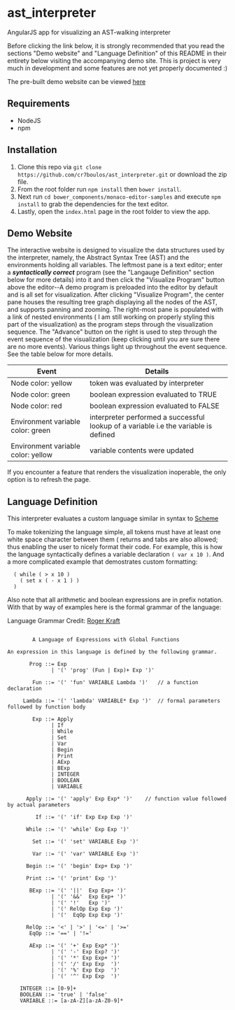 # ast_interpreter
AngularJS app for visualizing an AST-walking interpreter

Before clicking the link below, it is strongly recommended that you read the sections "Demo website" and "Language Definition" of this README in their entirety below visiting the accompanying demo site. This is project is very much in development and some features are not yet properly documented :)

The pre-built demo website can be viewed [here](https://cr7boulos.github.io/ast_interpreter/) 

## Requirements
* NodeJS 
* npm

## Installation
1. Clone this repo via `git clone https://github.com/cr7boulos/ast_interpreter.git` or download the zip file. 
2. From the root folder run `npm install` then `bower install`. 
3. Next run `cd bower_components/monaco-editor-samples` and execute `npm install` to grab the
dependencies for the text editor.
4. Lastly, open the `index.html` page in the root folder to view the app.

## Demo Website
The interactive website is designed to visualize the data structures used by the interpreter, namely, the Abstract Syntax Tree (AST) and the environments holding all variables. The leftmost pane is a text editor; enter a *__syntactically correct__* program (see the "Langauge Definition" section below for more details) into it and then click the "Visualize Program" button above the editor--A demo program is preloaded into the editor by default and is all set for visualization. After clicking "Visualize Program", the center pane houses the resulting tree graph displaying all the nodes of the AST, and supports panning and zooming. The right-most pane is populated with a link of nested environments ( I am still working on properly styling this part of the visualization) as the program steps through the visualization sequence. The "Advance" button on the right is used to step through the event sequence of the visualization (keep clicking until you are sure there are no more events). Various things light up throughout the event sequence. See the table below for more details.

| Event | Details |
| --- | --- |
| Node color: yellow | token was evaluated by interpreter |
| Node color: green | boolean expression evaluated to TRUE |
| Node color: red | boolean expression evaluated to FALSE |
| Environment variable color: green | interpreter performed a successful lookup of a variable i.e the variable is defined |
| Environment variable color: yellow | variable contents were updated |

If you encounter a feature that renders the visualization inoperable, the only option is to refresh the page.


## Language Definition
This interpreter evaluates a custom language similar in syntax to [Scheme](https://en.wikipedia.org/wiki/Scheme_(programming_language))

To make tokenizing the language simple, all tokens must have at least one white space character between them ( returns and tabs are also allowed; thus enabling the user to nicely format their code. For example, this is how the language syntactically defines a variable declaration `( var x 10 )`. And a more complicated example that demostrates custom formatting: 
```
  ( while ( > x 10 ) 
    ( set x ( - x 1 ) )
  )
```
Also note that all arithmetic and boolean expressions are in prefix notation. With that by way of examples here is the formal grammar of the language:
                  
Language Grammar Credit: [Roger Kraft](http://math.purduecal.edu/~rlkraft/roger.html)
```
              
        A Language of Expressions with Global Functions
    
An expression in this language is defined by the following grammar.

       Prog ::= Exp
              | '(' 'prog' (Fun | Exp)+ Exp ')'

        Fun ::= '(' 'fun' VARIABLE Lambda ')'   // a function declaration

     Lambda ::= '(' 'lambda' VARIABLE* Exp ')'  // formal parameters followed by function body

        Exp ::= Apply
              | If
              | While
              | Set
              | Var
              | Begin
              | Print
              | AExp
              | BExp
              | INTEGER
              | BOOLEAN
              | VARIABLE

      Apply ::= '(' 'apply' Exp Exp* ')'    // function value followed by actual parameters

         If ::= '(' 'if' Exp Exp Exp ')'

      While ::= '(' 'while' Exp Exp ')'

        Set ::= '(' 'set' VARIABLE Exp ')'

        Var ::= '(' 'var' VARIABLE Exp ')'

      Begin ::= '(' 'begin' Exp+ Exp ')'

      Print ::= '(' 'print' Exp ')'

       BExp ::= '(' '||'  Exp Exp+ ')'
              | '(' '&&'  Exp Exp+ ')'
              | '(' '!'   Exp ')'
              | '(' RelOp Exp Exp ')'
              | '('  EqOp Exp Exp ')'

      RelOp ::= '<' | '>' | '<=' | '>='
       EqOp ::= '==' | '!='

       AExp ::= '(' '+' Exp Exp* ')'
              | '(' '-' Exp Exp? ')'
              | '(' '*' Exp Exp+ ')'
              | '(' '/' Exp Exp  ')'
              | '(' '%' Exp Exp  ')'
              | '(' '^' Exp Exp  ')'

    INTEGER ::= [0-9]+
    BOOLEAN ::= 'true' | 'false'
    VARIABLE ::= [a-zA-Z][a-zA-Z0-9]*
```    


